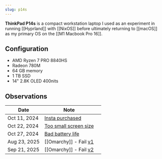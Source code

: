 ```yaml
---
slug: p14s
---
```


**ThinkPad P14s** is a compact workstation laptop I used as an experiment in running [[Hyprland]] with [[NixOS]] before ultimately returning to [[macOS]] as my primary OS on the [[M1 Macbook Pro 16]].

## Configuration

- AMD Ryzen 7 PRO 8840HS
- Radeon 780M
- 64 GB memory
- 1 TB SSD
- 14" 2.8K OLED 400nits

## Observations

| Date         | Note                                                                     |     |
| ------------ | ------------------------------------------------------------------------ | --- |
| Oct 11, 2024 | [Insta purchased](https://x.com/sridca/status/1844737458295988478)       |     |
| Oct 22, 2024 | [Too small screen size](https://x.com/sridca/status/1848833315631206725) |     |
| Oct 27, 2024 | [Bad battery life](https://x.com/sridca/status/1850614477797937186)      |     |
| Aug 23, 2025 | [[Omarchy]] - Fail [v1](https://x.com/sridca/status/1959440766159180283) |     |
| Sep 21, 2025 | [[Omarchy]] - Fail [v2](https://x.com/sridca/status/1969952240984277341) |     |
